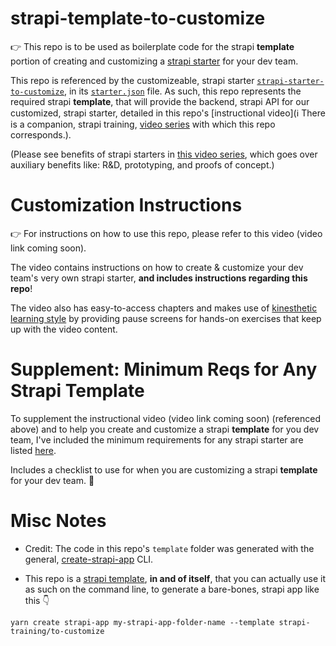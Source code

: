 # strapi-template-to-customize

👉 This repo is to be used as boilerplate code for the strapi **template** portion of creating and customizing a [strapi starter](https://strapi.io/blog/announcing-the-strapi-starter-cli) for your dev team.

This repo is referenced by the customizeable, strapi starter [`strapi-starter-to-customize`](https://github.com/strapi-training/strapi-starter-to-customize), in its [`starter.json`](https://github.com/strapi-training/strapi-starter-to-customize/blob/master/starter.json#L2) file.  As such, this repo represents the required strapi **template**, that will provide the backend, strapi API for our customized, strapi starter, detailed in this repo's [instructional video](ℹ️  There is a companion, strapi training, [video series](https://twitter.com/monico_moreno/status/1386834033179602946) with which this repo corresponds.).

(Please see benefits of strapi starters in [this video series](https://strapi.training/videos/intro-to-auxiliary-benefits-to-strapi-starters), which goes over auxiliary benefits like: R&D, prototyping, and proofs of concept.)

# Customization Instructions

👉 For instructions on how to use this repo, please refer to this video (video link coming soon).

The video contains instructions on how to create & customize your dev team's very own strapi starter, **and includes instructions regarding this repo**!

The video also has easy-to-access chapters and makes use of [kinesthetic learning style](https://en.wikipedia.org/wiki/Kinesthetic_learning) by providing pause screens for hands-on exercises that keep up with the video content.

# Supplement: Minimum Reqs for Any Strapi Template
To supplement the instructional video (video link coming soon) (referenced above) and to help you create and customize a strapi **template** for you dev team, I've included the minimum requirements for any strapi starter are listed [here](minimum-requirements-for-a-strapi-template.md).

Includes a checklist to use for when you are customizing a strapi **template** for your dev team. 🙌

# Misc Notes
* Credit: The code in this repo's `template` folder was generated with the general, [create-strapi-app](https://github.com/strapi/strapi/tree/master/packages/create-strapi-app) CLI.

* This repo is a [strapi template](https://strapi.io/documentation/developer-docs/latest/setup-deployment-guides/installation/templates.html), **in and of itself**, that you can actually use it as such on the command line, to generate a bare-bones, strapi app like this 👇

```
yarn create strapi-app my-strapi-app-folder-name --template strapi-training/to-customize
```
